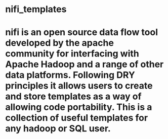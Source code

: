 # nifi_templates
# nifi is an open source data flow tool developed by the apache community for interfacing with Apache Hadoop and a range of other data platforms. Following DRY principles it allows users to create and store templates as a way of allowing code portability. This is a collection of useful templates for any hadoop or SQL user. 
